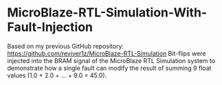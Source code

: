 # MicroBlaze-RTL-Simulation-With-Fault-Injection
Based on my previous GitHub repository: https://github.com/reviver1z/MicroBlaze-RTL-Simulation
Bit-flips were injected into the BRAM signal of the MicroBlaze RTL Simulation system to demonstrate how a single fault can modify the result of summing 9 float values (1.0 + 2.0 + ... + 9.0 = 45.0).
